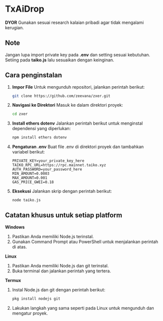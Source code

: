 # TxAiDrop
**DYOR** Gunakan sesuai research kalaian pribadi agar tidak mengalami kerugian.

## Note
Jangan lupa import private key pada **.env** dan setting sesuai kebutuhan. Setiing pada **taiko.js** lalu sesuaikan dengan keinginan.

## Cara penginstalan

1. **Impor File**
   Untuk mengunduh repositori, jalankan perintah berikut:
   ```bash
   git clone https://github.com/zeevana/zxer.git
   
2. **Navigasi ke Direktori**
   Masuk ke dalam direktori proyek:
    ```bash
    cd zxer
   
3. **Install ethers dotenv**
   Jalankan perintah berikut untuk menginstal dependensi yang diperlukan:
   ```bash
   npm install ethers dotenv

4. **Pengaturan .env**
   Buat file .env di direktori proyek dan tambahkan variabel berikut:
   ```plaintext
   PRIVATE_KEY=your_private_key_here
   TAIKO_RPC_URL=https://rpc.mainnet.taiko.xyz
   AUTH_PASSWORD=your_password_here
   MIN_AMOUNT=0.0003
   MAX_AMOUNT=0.001
   GAS_PRICE_GWEI=0.18

5. **Eksekusi**
   Jalankan skrip dengan perintah berikut:
   ```bash
   node taiko.js

   
 ## Catatan khusus untuk setiap platform

**Windows**
1. Pastikan Anda memiliki Node.js terinstal.
2. Gunakan Command Prompt atau PowerShell untuk menjalankan perintah di atas.

**Linux**
1. Pastikan Anda memiliki Node.js dan git terinstal.
2. Buka terminal dan jalankan perintah yang tertera.

**Termux**
1. Instal Node.js dan git dengan perintah berikut:
   ```bash
   pkg install nodejs git
2. Lakukan langkah yang sama seperti pada Linux untuk mengunduh dan mengatur proyek.

 
